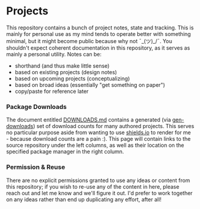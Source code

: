 # Projects

This repository contains a bunch of project notes, state and tracking. This is mainly for personal use as my mind tends to operate better with something minimal, but it might become public because why not ¯\_(ツ)_/¯. You shouldn't expect coherent documentation in this repository, as it serves as mainly a personal utility. Notes can be:

- shorthand (and thus make little sense)
- based on existing projects (design notes)
- based on upcoming projects (conceptualizing)
- based on broad ideas (essentially "get something on paper")
- copy/paste for reference later

### Package Downloads

The document entitled [DOWNLOADS.md](./DOWNLOADS.md) contains a generated (via [gen-downloads](./scripts/gen-downloads.js)) set of download counts for many authored projects. This serves no particular purpose aside from wanting to use [shields.io](https://shields.io) to render for me - because download counts are a pain :). This page will contain links to the source repository under the left columns, as well as their location on the specified package manager in the right column.

### Permission & Reuse

There are no explicit permissions granted to use any ideas or content from this repository; if you wish to re-use any of the content in here, please reach out and let me know and we'll figure it out. I'd prefer to work together on any ideas rather than end up duplicating any effort, after all!
